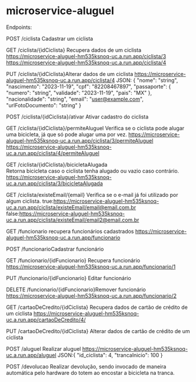 # microservice-aluguel


Endpoints:

POST /ciclista Cadastrar um ciclista 


GET /ciclista/{idCiclista} Recupera dados de um ciclista
https://microservice-aluguel-hm535ksnoq-uc.a.run.app/ciclista/3
https://microservice-aluguel-hm535ksnoq-uc.a.run.app/ciclista/4


PUT /ciclista/{idCiclista}Alterar dados de um ciclista
https://microservice-aluguel-hm535ksnoq-uc.a.run.app/ciclista/4
JSON:
{
  "nome": "string",
  "nascimento": "2023-11-19",
  "cpf": "82208467897",
  "passaporte": {
    "numero": "string",
    "validade": "2023-11-19",
    "pais": "MX"
  },
  "nacionalidade": "string",
  "email": "user@example.com",
  "urlFotoDocumento": "string"
}

POST /ciclista/{idCiclista}/ativar Ativar cadastro do ciclista

GET /ciclista/{idCiclista}/permiteAluguel Verifica se o ciclista pode alugar uma bicicleta, já que só pode alugar uma por vez.
https://microservice-aluguel-hm535ksnoq-uc.a.run.app/ciclista/3/permiteAluguel
https://microservice-aluguel-hm535ksnoq-uc.a.run.app/ciclista/4/permiteAluguel


GET /ciclista/{idCiclista}/bicicletaAlugada  
Retorna bicicleta caso o ciclista tenha alugado ou vazio caso contrário.
https://microservice-aluguel-hm535ksnoq-uc.a.run.app/ciclista/3/bicicletaAlugada


GET /ciclista/existeEmail/{email} Verifica se o e-mail já foi utilizado por algum ciclista.
true:https://microservice-aluguel-hm535ksnoq-uc.a.run.app/ciclista/existeEmail/email@email.com.br
false:https://microservice-aluguel-hm535ksnoq-uc.a.run.app/ciclista/existeEmail/email2@email.com.br

GET /funcionario recupera funcionários cadastrados
https://microservice-aluguel-hm535ksnoq-uc.a.run.app/funcionario

POST /funcionarioCadastrar funcionário

GET /funcionario/{idFuncionario} Recupera funcionário
https://microservice-aluguel-hm535ksnoq-uc.a.run.app/funcionario/1

PUT /funcionario/{idFuncionario} Editar funcionário

DELETE /funcionario/{idFuncionario}Remover funcionário
https://microservice-aluguel-hm535ksnoq-uc.a.run.app/funcionario/2


GET /cartaoDeCredito/{idCiclista} Recupera dados de cartão de crédito de um ciclista
https://microservice-aluguel-hm535ksnoq-uc.a.run.app/cartaoDeCredito/4/

PUT /cartaoDeCredito/{idCiclista}
Alterar dados de cartão de crédito de um ciclista

POST /aluguel Realizar aluguel
https://microservice-aluguel-hm535ksnoq-uc.a.run.app/aluguel
JSON:{
  "id_ciclista": 4,
  "trancaInicio": 100
}

POST /devolucao
Realizar devolução, sendo invocado de maneira automática pelo hardware do totem ao encostar a bicicleta na tranca.

